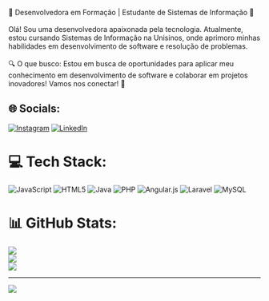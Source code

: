 🌟 Desenvolvedora em Formação | Estudante de Sistemas de Informação 🌟<br>
<br>Olá! Sou uma desenvolvedora apaixonada pela tecnologia. Atualmente, estou cursando Sistemas de Informação na Unisinos, onde aprimoro minhas habilidades em desenvolvimento de software e resolução de problemas.<br>
<br>🔍 O que busco: Estou em busca de oportunidades para aplicar meu conhecimento em desenvolvimento de software e colaborar em projetos inovadores! Vamos nos conectar! 🚀


## 🌐 Socials:
[![Instagram](https://img.shields.io/badge/Instagram-%23E4405F.svg?logo=Instagram&logoColor=white)](https://instagram.com/https://www.instagram.com/tailini_soares?igsh=MTA2amNpcHZmdzV3dQ==) [![LinkedIn](https://img.shields.io/badge/LinkedIn-%230077B5.svg?logo=linkedin&logoColor=white)](https://linkedin.com/in/https://www.linkedin.com/in/tailini-soares-winck-0a0762250/) 

# 💻 Tech Stack:
![JavaScript](https://img.shields.io/badge/javascript-%23323330.svg?style=for-the-badge&logo=javascript&logoColor=%23F7DF1E) ![HTML5](https://img.shields.io/badge/html5-%23E34F26.svg?style=for-the-badge&logo=html5&logoColor=white) ![Java](https://img.shields.io/badge/java-%23ED8B00.svg?style=for-the-badge&logo=openjdk&logoColor=white) ![PHP](https://img.shields.io/badge/php-%23777BB4.svg?style=for-the-badge&logo=php&logoColor=white) ![Angular.js](https://img.shields.io/badge/angular.js-%23E23237.svg?style=for-the-badge&logo=angularjs&logoColor=white) ![Laravel](https://img.shields.io/badge/laravel-%23FF2D20.svg?style=for-the-badge&logo=laravel&logoColor=white) ![MySQL](https://img.shields.io/badge/mysql-4479A1.svg?style=for-the-badge&logo=mysql&logoColor=white)
# 📊 GitHub Stats:
![](https://github-readme-stats.vercel.app/api?username=TailiniSoaresWinck&theme=codeSTACKr&hide_border=true&include_all_commits=true&count_private=false)<br/>
![](https://github-readme-streak-stats.herokuapp.com/?user=TailiniSoaresWinck&theme=codeSTACKr&hide_border=true)<br/>
![](https://github-readme-stats.vercel.app/api/top-langs/?username=TailiniSoaresWinck&theme=codeSTACKr&hide_border=true&include_all_commits=true&count_private=false&layout=compact)

---
[![](https://visitcount.itsvg.in/api?id=TailiniSoaresWinck&icon=0&color=0)](https://visitcount.itsvg.in)

<!-- Proudly created with GPRM ( https://gprm.itsvg.in ) -->
